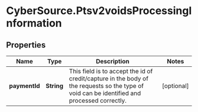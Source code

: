 # CyberSource.Ptsv2voidsProcessingInformation

## Properties
Name | Type | Description | Notes
------------ | ------------- | ------------- | -------------
**paymentId** | **String** | This field is to accept the id of credit/capture in the body of the requests so the type of void can be identified and processed correctly. | [optional] 


